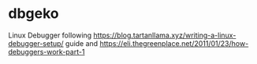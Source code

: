 # dbgeko
Linux Debugger following https://blog.tartanllama.xyz/writing-a-linux-debugger-setup/ guide and https://eli.thegreenplace.net/2011/01/23/how-debuggers-work-part-1

